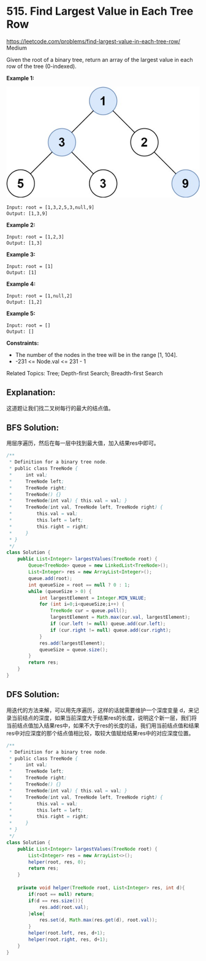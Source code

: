 # 515. Find Largest Value in Each Tree Row
<https://leetcode.com/problems/find-largest-value-in-each-tree-row/>
Medium

Given the root of a binary tree, return an array of the largest value in each row of the tree (0-indexed).


**Example 1:**

![alt text](../resources/largest_e1.jpg)

    Input: root = [1,3,2,5,3,null,9]
    Output: [1,3,9]

**Example 2:**

    Input: root = [1,2,3]
    Output: [1,3]

**Example 3:**

    Input: root = [1]
    Output: [1]

**Example 4:**

    Input: root = [1,null,2]
    Output: [1,2]

**Example 5:**

    Input: root = []
    Output: []

**Constraints:**

* The number of the nodes in the tree will be in the range [1, 104].
* -231 <= Node.val <= 231 - 1

Related Topics: Tree; Depth-first Search; Breadth-first Search

## Explanation: 

这道题让我们找二叉树每行的最大的结点值。

## BFS Solution: 

用层序遍历，然后在每一层中找到最大值，加入结果res中即可。

```java
/**
 * Definition for a binary tree node.
 * public class TreeNode {
 *     int val;
 *     TreeNode left;
 *     TreeNode right;
 *     TreeNode() {}
 *     TreeNode(int val) { this.val = val; }
 *     TreeNode(int val, TreeNode left, TreeNode right) {
 *         this.val = val;
 *         this.left = left;
 *         this.right = right;
 *     }
 * }
 */
class Solution {
    public List<Integer> largestValues(TreeNode root) {
        Queue<TreeNode> queue = new LinkedList<TreeNode>();
        List<Integer> res = new ArrayList<Integer>();
        queue.add(root);
        int queueSize = root == null ? 0 : 1;
        while (queueSize > 0) {
            int largestElement = Integer.MIN_VALUE;
            for (int i=0;i<queueSize;i++) {
                TreeNode cur = queue.poll();
                largestElement = Math.max(cur.val, largestElement);
                if (cur.left != null) queue.add(cur.left);
                if (cur.right != null) queue.add(cur.right);
            }
            res.add(largestElement);
            queueSize = queue.size();
        }
        return res;
    }
}
```


## DFS Solution: 
用迭代的方法来解，可以用先序遍历，这样的话就需要维护一个深度变量 d，来记录当前结点的深度，如果当前深度大于结果res的长度，说明这个新一层，我们将当前结点值加入结果res中，如果不大于res的长度的话，我们用当前结点值和结果res中对应深度的那个结点值相比较，取较大值赋给结果res中的对应深度位置。

```java
/**
 * Definition for a binary tree node.
 * public class TreeNode {
 *     int val;
 *     TreeNode left;
 *     TreeNode right;
 *     TreeNode() {}
 *     TreeNode(int val) { this.val = val; }
 *     TreeNode(int val, TreeNode left, TreeNode right) {
 *         this.val = val;
 *         this.left = left;
 *         this.right = right;
 *     }
 * }
 */
class Solution {
    public List<Integer> largestValues(TreeNode root) {
        List<Integer> res = new ArrayList<>();
        helper(root, res, 0);
        return res;
    }
    
    private void helper(TreeNode root, List<Integer> res, int d){
        if(root == null) return;
        if(d == res.size()){
            res.add(root.val); 
        }else{
            res.set(d, Math.max(res.get(d), root.val));
        }
        helper(root.left, res, d+1);
        helper(root.right, res, d+1);
    }
}
```